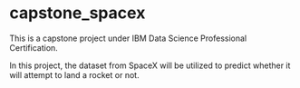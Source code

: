 # capstone_spacex

This is a capstone project under IBM Data Science Professional Certification.

In this project, the dataset from SpaceX will be utilized to predict whether it will attempt to land a rocket or not. 
